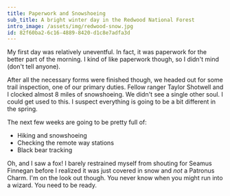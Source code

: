 ```yaml
---
title: Paperwork and Snowshoeing
sub_title: A bright winter day in the Redwood National Forest
intro_image: /assets/img/redwood-snow.jpg
id: 82f60ba2-6c16-4889-8420-d1c8e7adfa3d
---
```

My first day was relatively uneventful. In fact, it was paperwork for the better part of the morning. I kind of like paperwork though, so I didn't mind (don't tell anyone).

After all the necessary forms were finished though, we headed out for some trail inspection, one of our primary duties. Fellow ranger Taylor Shotwell and I clocked almost 8 miles of snowshoeing. We didn't see a single other soul. I could get used to this. I suspect everything is going to be a bit different in the spring.

The next few weeks are going to be pretty full of:

- Hiking and snowshoeing
- Checking the remote way stations
- Black bear tracking

Oh, and I saw a fox! I barely restrained myself from shouting for Seamus Finnegan before I realized it was just covered in snow and _not_ a Patronus Charm. I'm on the look out though. You never know when you might run into a wizard. You need to be ready.
